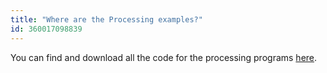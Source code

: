 ```yaml
---
title: "Where are the Processing examples?"
id: 360017098839
---
```


You can find and download all the code for the processing programs [here](https://github.com/arduino/CTC-Processing/tree/master/en).
